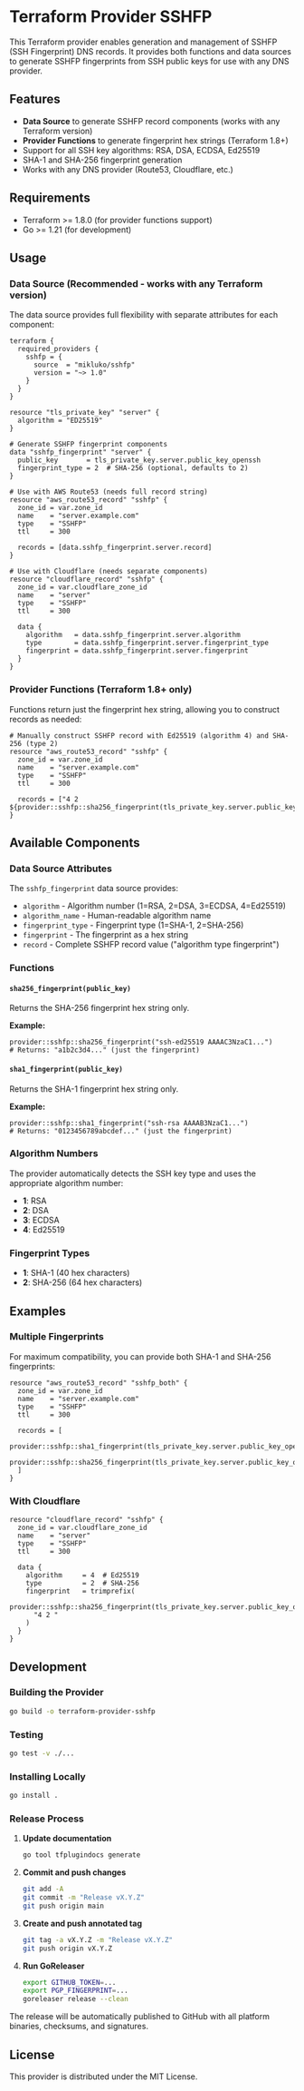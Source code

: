 # Terraform Provider SSHFP

This Terraform provider enables generation and management of SSHFP (SSH Fingerprint) DNS records. It provides both functions and data sources to generate SSHFP fingerprints from SSH public keys for use with any DNS provider.

## Features

- **Data Source** to generate SSHFP record components (works with any Terraform version)
- **Provider Functions** to generate fingerprint hex strings (Terraform 1.8+)
- Support for all SSH key algorithms: RSA, DSA, ECDSA, Ed25519
- SHA-1 and SHA-256 fingerprint generation
- Works with any DNS provider (Route53, Cloudflare, etc.)

## Requirements

- Terraform >= 1.8.0 (for provider functions support)
- Go >= 1.21 (for development)

## Usage

### Data Source (Recommended - works with any Terraform version)

The data source provides full flexibility with separate attributes for each component:

```hcl
terraform {
  required_providers {
    sshfp = {
      source  = "mikluko/sshfp"
      version = "~> 1.0"
    }
  }
}

resource "tls_private_key" "server" {
  algorithm = "ED25519"
}

# Generate SSHFP fingerprint components
data "sshfp_fingerprint" "server" {
  public_key       = tls_private_key.server.public_key_openssh
  fingerprint_type = 2  # SHA-256 (optional, defaults to 2)
}

# Use with AWS Route53 (needs full record string)
resource "aws_route53_record" "sshfp" {
  zone_id = var.zone_id
  name    = "server.example.com"
  type    = "SSHFP"
  ttl     = 300
  
  records = [data.sshfp_fingerprint.server.record]
}

# Use with Cloudflare (needs separate components)
resource "cloudflare_record" "sshfp" {
  zone_id = var.cloudflare_zone_id
  name    = "server"
  type    = "SSHFP"
  ttl     = 300
  
  data {
    algorithm   = data.sshfp_fingerprint.server.algorithm
    type        = data.sshfp_fingerprint.server.fingerprint_type
    fingerprint = data.sshfp_fingerprint.server.fingerprint
  }
}
```

### Provider Functions (Terraform 1.8+ only)

Functions return just the fingerprint hex string, allowing you to construct records as needed:

```hcl
# Manually construct SSHFP record with Ed25519 (algorithm 4) and SHA-256 (type 2)
resource "aws_route53_record" "sshfp" {
  zone_id = var.zone_id
  name    = "server.example.com"
  type    = "SSHFP"
  ttl     = 300
  
  records = ["4 2 ${provider::sshfp::sha256_fingerprint(tls_private_key.server.public_key_openssh)}"]
}
```

## Available Components

### Data Source Attributes

The `sshfp_fingerprint` data source provides:

- `algorithm` - Algorithm number (1=RSA, 2=DSA, 3=ECDSA, 4=Ed25519)
- `algorithm_name` - Human-readable algorithm name
- `fingerprint_type` - Fingerprint type (1=SHA-1, 2=SHA-256)
- `fingerprint` - The fingerprint as a hex string
- `record` - Complete SSHFP record value ("algorithm type fingerprint")

### Functions

#### `sha256_fingerprint(public_key)`

Returns the SHA-256 fingerprint hex string only.

**Example:**
```hcl
provider::sshfp::sha256_fingerprint("ssh-ed25519 AAAAC3NzaC1...")
# Returns: "a1b2c3d4..." (just the fingerprint)
```

#### `sha1_fingerprint(public_key)`

Returns the SHA-1 fingerprint hex string only.

**Example:**
```hcl
provider::sshfp::sha1_fingerprint("ssh-rsa AAAAB3NzaC1...")
# Returns: "0123456789abcdef..." (just the fingerprint)
```

### Algorithm Numbers

The provider automatically detects the SSH key type and uses the appropriate algorithm number:

- **1**: RSA
- **2**: DSA  
- **3**: ECDSA
- **4**: Ed25519

### Fingerprint Types

- **1**: SHA-1 (40 hex characters)
- **2**: SHA-256 (64 hex characters)

## Examples

### Multiple Fingerprints

For maximum compatibility, you can provide both SHA-1 and SHA-256 fingerprints:

```hcl
resource "aws_route53_record" "sshfp_both" {
  zone_id = var.zone_id
  name    = "server.example.com"
  type    = "SSHFP"
  ttl     = 300
  
  records = [
    provider::sshfp::sha1_fingerprint(tls_private_key.server.public_key_openssh),
    provider::sshfp::sha256_fingerprint(tls_private_key.server.public_key_openssh)
  ]
}
```

### With Cloudflare

```hcl
resource "cloudflare_record" "sshfp" {
  zone_id = var.cloudflare_zone_id
  name    = "server"
  type    = "SSHFP"
  ttl     = 300
  
  data {
    algorithm     = 4  # Ed25519
    type          = 2  # SHA-256
    fingerprint   = trimprefix(
      provider::sshfp::sha256_fingerprint(tls_private_key.server.public_key_openssh),
      "4 2 "
    )
  }
}
```

## Development

### Building the Provider

```bash
go build -o terraform-provider-sshfp
```

### Testing

```bash
go test -v ./...
```

### Installing Locally

```bash
go install .
```

### Release Process

1. **Update documentation**
   ```bash
   go tool tfplugindocs generate
   ```

2. **Commit and push changes**
   ```bash
   git add -A
   git commit -m "Release vX.Y.Z"
   git push origin main
   ```

3. **Create and push annotated tag**
   ```bash
   git tag -a vX.Y.Z -m "Release vX.Y.Z"
   git push origin vX.Y.Z
   ```

4. **Run GoReleaser**
   ```bash
   export GITHUB_TOKEN=...
   export PGP_FINGERPRINT=...
   goreleaser release --clean
   ```

The release will be automatically published to GitHub with all platform binaries, checksums, and signatures.

## License

This provider is distributed under the MIT License.